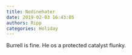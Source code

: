 ```yaml
---
title: Nodinehater
date: 2019-02-03 16:43:05
authors: Ripp
categories: Holiday
---
```


 Burrell is fine.
He os a protected catalyst flunky.